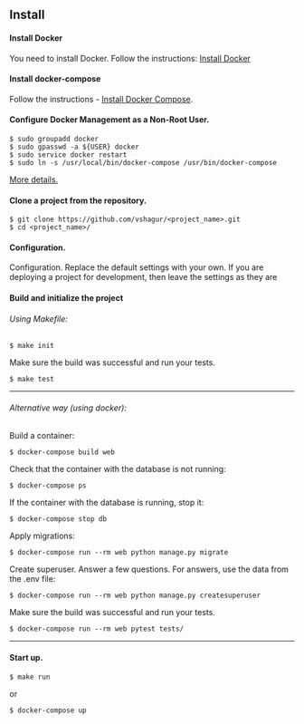 ## Install


#### Install Docker

You need to install Docker. Follow the instructions: [Install Docker](https://docs.docker.com/engine/installation/)

#### Install docker-compose

Follow the instructions - [Install Docker Compose](https://docs.docker.com/compose/install/#install-compose).

#### Configure Docker Management as a Non-Root User.

```
$ sudo groupadd docker
$ sudo gpasswd -a ${USER} docker
$ sudo service docker restart
$ sudo ln -s /usr/local/bin/docker-compose /usr/bin/docker-compose
```
[More details.](https://docs.docker.com/engine/install/linux-postinstall/#manage-docker-as-a-non-root-user)

#### Clone a project from the repository. 

```
$ git clone https://github.com/vshagur/<project_name>.git
$ cd <project_name>/
```
#### Configuration. 

Configuration. Replace the default settings with your own. If you are deploying a project for development, 
then leave the settings as they are

#### Build and initialize the project

###### Using Makefile: 
```
$ make init
```
Make sure the build was successful and run your tests.

```
$ make test
```
----------

###### Alternative way (using docker):

Build a container:

```
$ docker-compose build web
```

Check that the container with the database is not running:
```
$ docker-compose ps
```

If the container with the database is running, stop it:
```
$ docker-compose stop db
```

Apply migrations:
```
$ docker-compose run --rm web python manage.py migrate
```

Create superuser. Answer a few questions. For answers, use the data from the .env file:
```
$ docker-compose run --rm web python manage.py createsuperuser
```

Make sure the build was successful and run your tests.
```
$ docker-compose run --rm web pytest tests/
```
--------

#### Start up.

```
$ make run
```
or

```
$ docker-compose up
```
